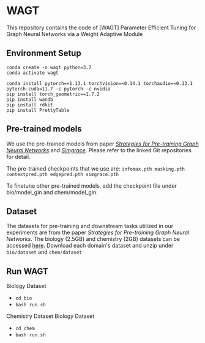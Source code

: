 # WAGT
This repository contains the code of 
[WAGT] Parameter Efficient Tuning for Graph Neural Networks via a Weight Adaptive Module

## Environment Setup

```
conda create -n wagt python=3.7
conda activate wagt

conda install pytorch==1.13.1 torchvision==0.14.1 torchaudio==0.13.1 pytorch-cuda=11.7 -c pytorch -c nvidia
pip install torch_geometric==1.7.2
pip install wandb
pip install rdkit
pip install PrettyTable
```

## Pre-trained models
We use the pre-trained models from paper [*Strategies for Pre-training Graph Neural Networks*](https://github.com/snap-stanford/pretrain-gnns) and 
[*Simgrace*](https://github.com/mpanpan/SimGRACE). Please refer to the linked Git repositories for detail.

The pre-trained checkpoints that we use are:
```infomax.pth masking.pth contextpred.pth edgepred.pth simgrace.pth```

To finetune other pre-trained models, add the checkpoint file under bio/model_gin and chem/model_gin.

## Dataset
The datasets for pre-training and downstream tasks utilized in our experiments are from the paper *Strategies for Pre-training Graph Neural Networks*.
The biology (2.5GB) and chemistry (2GB) datasets can be accessed [here](https://github.com/snap-stanford/pretrain-gnns).
Download each domain's dataset and unzip under `bio/dataset` and `chem/dataset`

## Run WAGT
Biology Dataset
- `cd bio`
- `bash run.sh`

Chemistry Dataset
Biology Dataset
- `cd chem`
- `bash run.sh`
